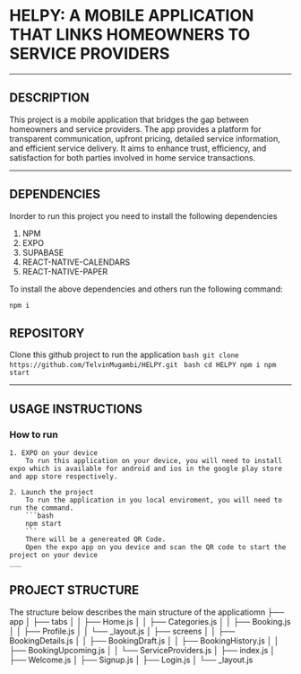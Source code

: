 # HELPY: A MOBILE APPLICATION THAT LINKS HOMEOWNERS TO SERVICE PROVIDERS

___

## DESCRIPTION
This project is a mobile application that bridges the gap between homeowners and service providers. The app provides a platform for transparent communication, upfront pricing, detailed service information, and efficient service delivery. It aims to enhance trust, efficiency, and satisfaction for both parties involved in home service transactions.

___

## DEPENDENCIES
Inorder to run this project you need to install the following dependencies
1. NPM
2. EXPO
3. SUPABASE
4. REACT-NATIVE-CALENDARS
5. REACT-NATIVE-PAPER

To install the above dependencies and others run the following command:
```bash
npm i
```

## REPOSITORY
Clone this github project to run the application
    ```bash
    git clone https://github.com/TelvinMugambi/HELPY.git
    ```
    ```bash
    cd HELPY
    npm i
    npm start
    ```
___

## USAGE INSTRUCTIONS

### How to run
    1. EXPO on your device
        To run this application on your device, you will need to install expo which is available for android and ios in the google play store and app store respectively.

    2. Launch the project
        To run the application in you local enviroment, you will need to run the command.
        ```bash
        npm start
        ```
        There will be a genereated QR Code.
        Open the expo app on you device and scan the QR code to start the project on your device
    ___


## PROJECT STRUCTURE
The structure below describes the main structure of the applicatiomn
├── app
│ ├── tabs
│ │ ├── Home.js
│ │ ├── Categories.js
│ │ ├── Booking.js
│ │ ├── Profile.js
│ │ └── _layout.js
│ ├── screens
│ │ ├── BookingDetails.js
│ │ ├── BookingDraft.js
│ │ ├── BookingHistory.js
│ │ ├── BookingUpcoming.js
│ │ └── ServiceProviders.js
│ ├── index.js
│ ├── Welcome.js
│ ├── Signup.js
│ ├── Login.js
│ └── _layout.js


